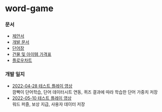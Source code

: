 # word-game  
### 문서
* [제안서](https://docs.google.com/document/d/1XJxTE-YIsNgyX0YzXB2m0EOuTAvrPP8RZCTuHkU4Qds)  
* [개발 문서](https://docs.google.com/document/d/14ggZXFqcdnnZsEOVoLl4QXCZXcLg9LpFdqs9_icqy0g/)  
* [단어장](https://docs.google.com/spreadsheets/d/1VTE856Wbmat4eTHYIh3chUlXG4Jf2rTSrlLsHTojrWg/)  
* [건물 및 아이템 가격표](https://docs.google.com/spreadsheets/d/1SsVtkQfFlHefgEJ3ecUjyx5WSpaNnFgYGiFllcvQ9bY/edit?usp=sharing)  
* [플로우차트](https://github.com/capstone-dku/word-game/blob/main/flow-chart.png)

### 개발 일지  
* [2022-04-28 테스트 플레이 영상](https://www.youtube.com/watch?v=PLIkiA75H-Q)  
깜빡이 단어학습, 단어 데이터시트 연동, 퀴즈 결과에 따라 학습한 단어 가중치 저장  
* [2022-05-10 테스트 플레이 영상](https://youtu.be/28t7b6uksc0)  
워드 퍼즐, 보상 지급, 사용자 데이터 저장  
